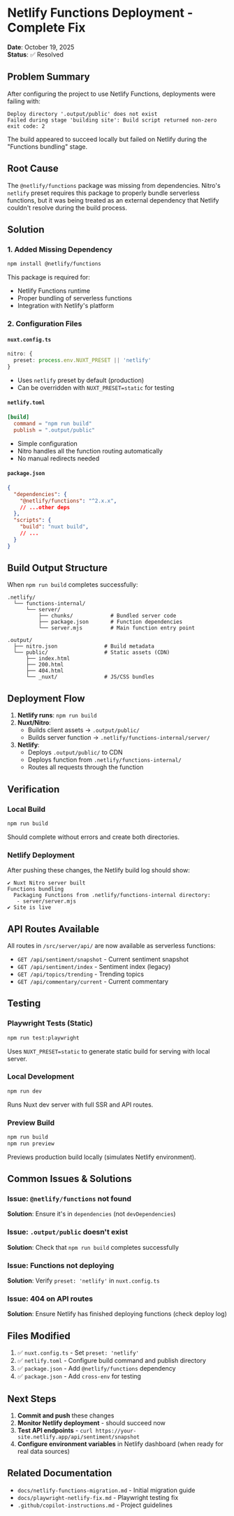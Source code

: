 # Netlify Functions Deployment - Complete Fix

**Date**: October 19, 2025  
**Status**: ✅ Resolved

## Problem Summary

After configuring the project to use Netlify Functions, deployments were failing with:
```
Deploy directory '.output/public' does not exist
Failed during stage 'building site': Build script returned non-zero exit code: 2
```

The build appeared to succeed locally but failed on Netlify during the "Functions bundling" stage.

## Root Cause

The `@netlify/functions` package was missing from dependencies. Nitro's `netlify` preset requires this package to properly bundle serverless functions, but it was being treated as an external dependency that Netlify couldn't resolve during the build process.

## Solution

### 1. Added Missing Dependency

```bash
npm install @netlify/functions
```

This package is required for:
- Netlify Functions runtime
- Proper bundling of serverless functions
- Integration with Netlify's platform

### 2. Configuration Files

#### `nuxt.config.ts`
```typescript
nitro: {
  preset: process.env.NUXT_PRESET || 'netlify'
}
```
- Uses `netlify` preset by default (production)
- Can be overridden with `NUXT_PRESET=static` for testing

#### `netlify.toml`
```toml
[build]
  command = "npm run build"
  publish = ".output/public"
```
- Simple configuration
- Nitro handles all the function routing automatically
- No manual redirects needed

#### `package.json`
```json
{
  "dependencies": {
    "@netlify/functions": "^2.x.x",
    // ...other deps
  },
  "scripts": {
    "build": "nuxt build",
    // ...
  }
}
```

## Build Output Structure

When `npm run build` completes successfully:

```
.netlify/
  └── functions-internal/
      └── server/
          ├── chunks/            # Bundled server code
          ├── package.json       # Function dependencies
          └── server.mjs         # Main function entry point

.output/
  ├── nitro.json               # Build metadata
  └── public/                  # Static assets (CDN)
      ├── index.html
      ├── 200.html
      ├── 404.html
      └── _nuxt/               # JS/CSS bundles
```

## Deployment Flow

1. **Netlify runs**: `npm run build`
2. **Nuxt/Nitro**:
   - Builds client assets → `.output/public/`
   - Builds server function → `.netlify/functions-internal/server/`
3. **Netlify**:
   - Deploys `.output/public/` to CDN
   - Deploys function from `.netlify/functions-internal/`
   - Routes all requests through the function

## Verification

### Local Build
```bash
npm run build
```

Should complete without errors and create both directories.

### Netlify Deployment

After pushing these changes, the Netlify build log should show:

```
✔ Nuxt Nitro server built
Functions bundling
  Packaging Functions from .netlify/functions-internal directory:
   - server/server.mjs
✔ Site is live
```

## API Routes Available

All routes in `/src/server/api/` are now available as serverless functions:

- `GET /api/sentiment/snapshot` - Current sentiment snapshot
- `GET /api/sentiment/index` - Sentiment index (legacy)
- `GET /api/topics/trending` - Trending topics
- `GET /api/commentary/current` - Current commentary

## Testing

### Playwright Tests (Static)
```bash
npm run test:playwright
```
Uses `NUXT_PRESET=static` to generate static build for serving with local server.

### Local Development
```bash
npm run dev
```
Runs Nuxt dev server with full SSR and API routes.

### Preview Build
```bash
npm run build
npm run preview
```
Previews production build locally (simulates Netlify environment).

## Common Issues & Solutions

### Issue: `@netlify/functions` not found
**Solution**: Ensure it's in `dependencies` (not `devDependencies`)

### Issue: `.output/public` doesn't exist
**Solution**: Check that `npm run build` completes successfully

### Issue: Functions not deploying
**Solution**: Verify `preset: 'netlify'` in `nuxt.config.ts`

### Issue: 404 on API routes
**Solution**: Ensure Netlify has finished deploying functions (check deploy log)

## Files Modified

1. ✅ `nuxt.config.ts` - Set `preset: 'netlify'`
2. ✅ `netlify.toml` - Configure build command and publish directory
3. ✅ `package.json` - Add `@netlify/functions` dependency
4. ✅ `package.json` - Add `cross-env` for testing

## Next Steps

1. **Commit and push** these changes
2. **Monitor Netlify deployment** - should succeed now
3. **Test API endpoints** - `curl https://your-site.netlify.app/api/sentiment/snapshot`
4. **Configure environment variables** in Netlify dashboard (when ready for real data sources)

## Related Documentation

- `docs/netlify-functions-migration.md` - Initial migration guide
- `docs/playwright-netlify-fix.md` - Playwright testing fix
- `.github/copilot-instructions.md` - Project guidelines
